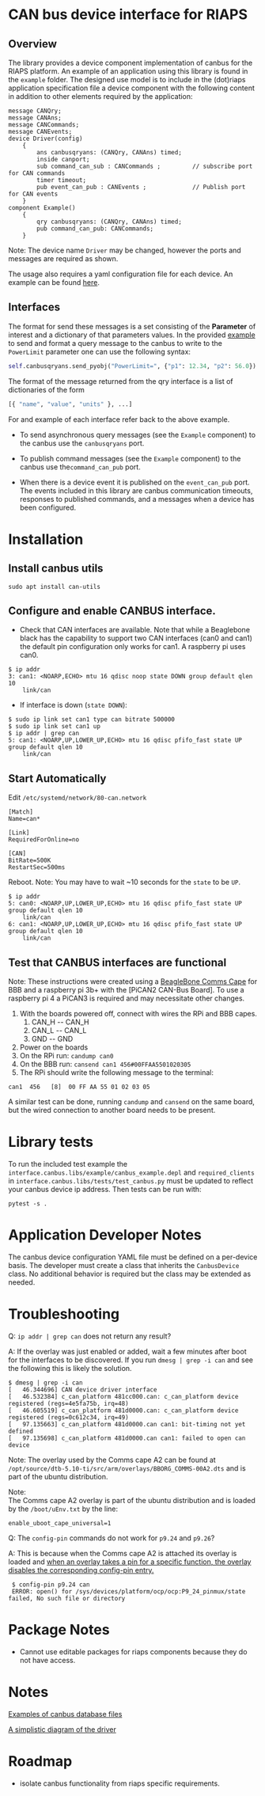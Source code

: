 # CAN bus device interface for RIAPS

## Overview
The library provides a device component implementation of canbus for the RIAPS platform.
An example of an application using this library is found in the `example` folder.
The designed use model is to include in the (dot)riaps application specification file a device component with the following content in addition to other elements required by the application:

```text
message CANQry;
message CANAns;
message CANCommands;
message CANEvents;
device Driver(config)
    {
        ans canbusqryans: (CANQry, CANAns) timed;
        inside canport;
        sub command_can_sub : CANCommands ;			// subscribe port for CAN commands
        timer timeout;
        pub event_can_pub : CANEvents ;				// Publish port for CAN events
    }
component Example()
    {
        qry canbusqryans: (CANQry, CANAns) timed;
        pub command_can_pub: CANCommands;
    }
```
Note: The device name `Driver` may be changed, however the ports and messages are required as shown. 

The usage also requires a yaml configuration file for each device. An example can be found [here](https://github.com/RIAPS/interface.canbus.libs/blob/package/example/cfg/bbb_canbus_example.yaml).

## Interfaces
The format for send these messages is a set consisting of the **Parameter** of interest and a dictionary of that parameters values. In the provided [example](https://github.com/RIAPS/interface.canbus.libs/tree/package/example) to send and format a query message to the canbus to write to the `PowerLimit` parameter one can use the following syntax:
```python
self.canbusqryans.send_pyobj("PowerLimit=", {"p1": 12.34, "p2": 56.0})
```
The format of the message returned from the qry interface is a list of dictionaries of the form 
```python
[{ "name", "value", "units" }, ...]
```

For and example of each interface refer back to the above example.
* To send asynchronous query messages (see the `Example` component) to the canbus use the `canbusqryans` port. 
* To publish command messages (see the `Example` component) to the canbus use the`command_can_pub` port. 


* When there is a device event it is published on the `event_can_pub` port. The events included in this library are canbus communication timeouts, responses to published commands, and a messages when a device has been configured.  

# Installation
## Install canbus utils
```commandline
sudo apt install can-utils
```

## Configure and enable CANBUS interface.
* Check that CAN interfaces are available. Note that while a Beaglebone black has the capability to support two CAN interfaces (can0 and can1) the default pin configuration only works for can1. A raspberry pi uses can0. 
```commandline
$ ip addr
3: can1: <NOARP,ECHO> mtu 16 qdisc noop state DOWN group default qlen 10
    link/can 
```

* If interface is down (`state DOWN`):
```commandline
$ sudo ip link set can1 type can bitrate 500000
$ sudo ip link set can1 up 
$ ip addr | grep can 
5: can1: <NOARP,UP,LOWER_UP,ECHO> mtu 16 qdisc pfifo_fast state UP group default qlen 10
    link/can 
```

## Start Automatically
Edit `/etc/systemd/network/80-can.network`
```
[Match]
Name=can*

[Link]
RequiredForOnline=no

[CAN]
BitRate=500K
RestartSec=500ms
```
Reboot. Note: You may have to wait ~10 seconds for the `state` to be `UP`.
```commandline
$ ip addr
5: can0: <NOARP,UP,LOWER_UP,ECHO> mtu 16 qdisc pfifo_fast state UP group default qlen 10
    link/can 
6: can1: <NOARP,UP,LOWER_UP,ECHO> mtu 16 qdisc pfifo_fast state UP group default qlen 10
    link/can 
```

## Test that CANBUS interfaces are functional
Note: These instructions were created using a [BeagleBone Comms Cape](https://www.digikey.com/en/products/detail/ghi-electronics-llc/COMCPE-BBBCAPE/8567318) for BBB and a raspberry pi 3b+ with the [PiCAN2 CAN-Bus Board]. To use a raspberry pi 4 a PiCAN3 is required and may necessitate other changes. 

1. With the boards powered off, connect with wires the RPi and BBB capes.
   1. CAN_H -- CAN_H
   1. CAN_L -- CAN_L
   1. GND -- GND
2. Power on the boards
3. On the RPi run: `candump can0`
4. On the BBB run: `cansend can1 456#00FFAA5501020305`
5. The RPi should write the following message to the terminal:
```
can1  456   [8]  00 FF AA 55 01 02 03 05
```
A similar test can be done, running `candump` and `cansend` on the same board, but the wired connection to another board needs to be present.

# Library tests
To run the included test example the `interface.canbus.libs/example/canbus_example.depl` and `required_clients` in `interface.canbus.libs/tests/test_canbus.py` must be updated to reflect your canbus device ip address. Then tests can be run with:
```commandline
pytest -s .
```


# Application Developer Notes
The canbus device configuration YAML file must be defined on a per-device basis. The developer must create a class that inherits the `CanbusDevice` class. No additional behavior is required but the class may be extended as needed.  

# Troubleshooting

Q: `ip addr | grep can` does not return any result?

A: If the overlay was just enabled or added, wait a few minutes after boot for the interfaces to be discovered. If you run `dmesg | grep -i can` and see the following this is likely the solution.
```commandline
$ dmesg | grep -i can
[   46.344696] CAN device driver interface
[   46.532384] c_can_platform 481cc000.can: c_can_platform device registered (regs=4e5fa75b, irq=48)
[   46.605519] c_can_platform 481d0000.can: c_can_platform device registered (regs=0c612c34, irq=49)
[   97.135663] c_can_platform 481d0000.can can1: bit-timing not yet defined
[   97.135698] c_can_platform 481d0000.can can1: failed to open can device
```
Note: The overlay used by the Comms cape A2 can be found at `/opt/source/dtb-5.10-ti/src/arm/overlays/BBORG_COMMS-00A2.dts` and is part of the ubuntu distribution. 

Note:  
The Comms cape A2 overlay is part of the ubuntu distribution and is loaded by the `/boot/uEnv.txt` by the line:
```
enable_uboot_cape_universal=1
```

Q: The `config-pin` commands do not work for `p9.24` and `p9.26`?

A: This is because when the Comms cape A2 is attached its overlay is loaded and [when an overlay takes a pin for a specific function, the overlay disables the corresponding config-pin entry.](https://forum.digikey.com/t/pin-mux-p9-26-not/8750/2)
```commandline
 $ config-pin p9.24 can
 ERROR: open() for /sys/devices/platform/ocp/ocp:P9_24_pinmux/state failed, No such file or directory
```

# Package Notes
* Cannot use editable packages for riaps components because they do not have access. 

# Notes
[Examples of canbus database files](https://github.com/commaai/opendbc)

[A simplistic diagram of the driver](https://github.com/RIAPS/interface.canbus.apps/blob/main/Images/CANbus%20App.png)

# Roadmap
* isolate canbus functionality from riaps specific requirements.